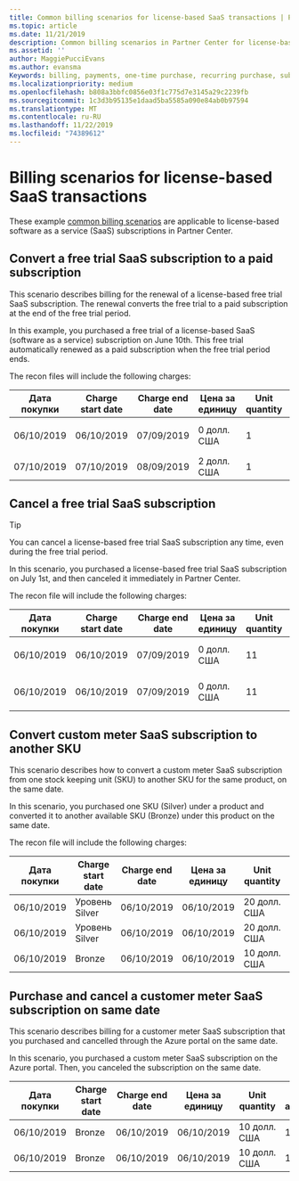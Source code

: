 ```yaml
---
title: Common billing scenarios for license-based SaaS transactions | Partner Center
ms.topic: article
ms.date: 11/21/2019
description: Common billing scenarios in Partner Center for license-based SaaS transactions.
ms.assetid: ''
author: MaggiePucciEvans
ms.author: evansma
Keywords: billing, payments, one-time purchase, recurring purchase, subscriptions, seats
ms.localizationpriority: medium
ms.openlocfilehash: b808a3bbfc0856e03f1c775d7e3145a29c2239fb
ms.sourcegitcommit: 1c3d3b95135e1daad5ba5585a090e84ab0b97594
ms.translationtype: MT
ms.contentlocale: ru-RU
ms.lasthandoff: 11/22/2019
ms.locfileid: "74389612"
---
```

# <a name="billing-scenarios-for-license-based-saas-transactions"></a>Billing scenarios for license-based SaaS transactions

These example [common billing scenarios](common-billing-scenarios.md) are applicable to license-based software as a service (SaaS) subscriptions in Partner Center.

## <a name="convert-a-free-trial-saas-subscription-to-a-paid-subscription"></a>Convert a free trial SaaS subscription to a paid subscription

This scenario describes billing for the renewal of a license-based free trial SaaS subscription. The renewal converts the free trial to a paid subscription at the end of the free trial period.

In this example, you purchased a free trial of a license-based SaaS (software as a service) subscription on June 10th. This free trial automatically renewed as a paid subscription when the free trial period ends.

The recon files will include the following charges:

| Дата покупки | Charge start date | Charge end date | Цена за единицу | Unit quantity | Total amount | Тип оплаты | Subscription description |
| ------------- | ----------------- | --------------- | ---------- | ------------- | ------------ | ----------- | ----------------- |
| 06/10/2019 | 06/10/2019 | 07/09/2019 | 0 долл. США | 1 | 0 долл. США | Новый | Бесплатная пробная версия |
| 07/10/2019 | 07/10/2019 | 08/09/2019 | 2 долл. США | 1 | 2 долл. США | "Продлить" | Paid subscription |

## <a name="cancel-a-free-trial-saas-subscription"></a>Cancel a free trial SaaS subscription

> [!TIP]
> You can cancel a license-based free trial SaaS subscription any time, even during the free trial period.

In this scenario, you purchased a license-based free trial SaaS subscription on July 1st, and then canceled it immediately in Partner Center. 

The recon file will include the following charges:

| Дата покупки | Charge start date | Charge end date | Цена за единицу | Unit quantity | Total amount | Тип оплаты | Subscription description |
| ------------- | ----------------- | --------------- | ---------- | ------------- | ------------ | ----------- | ----------------- |
| 06/10/2019 | 06/10/2019 | 07/09/2019 | 0 долл. США | 11 | 0 долл. США | Новый | Бесплатная пробная версия |
| 06/10/2019 | 06/10/2019 | 07/09/2019 | 0 долл. США | 11 | 0 долл. США | "Отмена" | Бесплатная пробная версия |

## <a name="convert-custom-meter-saas-subscription-to-another-sku"></a>Convert custom meter SaaS subscription to another SKU

This scenario describes how to convert a custom meter SaaS subscription from one stock keeping unit (SKU) to another SKU for the same product, on the same date.

In this scenario, you purchased one SKU (Silver) under a product and converted it to another available SKU (Bronze) under this product on the same date.

The recon file will include the following charges:

| Дата покупки | Charge start date | Charge end date | Цена за единицу | Unit quantity | Total amount | Тип оплаты | Subscription description |
| ------------- | ----------------- | --------------- | ---------- | ------------- | ------------ | ----------- | ----------------- |
| 06/10/2019 | Уровень Silver | 06/10/2019 | 06/10/2019 | 20 долл. США | 1 | 20 долл. США | Новый | Custom meter SaaS subscription |
| 06/10/2019 | Уровень Silver | 06/10/2019 | 06/10/2019 | 20 долл. США | 1 | -$20 | Преобразование | Prorated rebill for custom meter SaaS subscription |
| 06/10/2019 | Bronze | 06/10/2019 | 06/10/2019 | 10 долл. США | 1 | 10 долл. США | Преобразование | Custom meter SaaS subscription |

## <a name="purchase-and-cancel-a-customer-meter-saas-subscription-on-same-date"></a>Purchase and cancel a customer meter SaaS subscription on same date

This scenario describes billing for a customer meter SaaS subscription that you purchased and cancelled through the Azure portal on the same date.

In this scenario, you purchased a custom meter SaaS subscription on the Azure portal. Then, you canceled the subscription on the same date.

| Дата покупки | Charge start date | Charge end date | Цена за единицу | Unit quantity | Total amount | Тип оплаты | Subscription description |
| ------------- | ----------------- | --------------- | ---------- | ------------- | ------------ | ----------- | ----------------- |
| 06/10/2019 | Bronze | 06/10/2019 | 06/10/2019 | 10 долл. США | 1 | 10 долл. США | Новый | Custom meter SaaS subscription |
| 06/10/2019 | Bronze | 06/10/2019 | 06/10/2019 | 10 долл. США | 1 | -$10 | CancelImmediate | Custom meter SaaS subscription |
